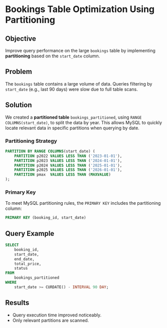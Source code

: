 # Bookings Table Optimization Using Partitioning

## Objective

Improve query performance on the large `bookings` table by implementing **partitioning** based on the `start_date` column.

## Problem

The `bookings` table contains a large volume of data. Queries filtering by `start_date` (e.g., last 90 days) were slow due to full table scans.

## Solution

We created a **partitioned table** `bookings_partitioned`, using `RANGE COLUMNS(start_date)`, to split the data by year. This allows MySQL to quickly locate relevant data in specific partitions when querying by date.

### Partitioning Strategy

```sql
PARTITION BY RANGE COLUMNS(start_date) (
    PARTITION p2022 VALUES LESS THAN ('2023-01-01'),
    PARTITION p2023 VALUES LESS THAN ('2024-01-01'),
    PARTITION p2024 VALUES LESS THAN ('2025-01-01'),
    PARTITION p2025 VALUES LESS THAN ('2026-01-01'),
    PARTITION pmax  VALUES LESS THAN (MAXVALUE)
);
```

### Primary Key

To meet MySQL partitioning rules, the `PRIMARY KEY` includes the partitioning column:

```sql
PRIMARY KEY (booking_id, start_date)
```

## Query Example

```sql
SELECT
    booking_id,
    start_date,
    end_date,
    total_price,
    status
FROM
    bookings_partitioned
WHERE
    start_date >= CURDATE() - INTERVAL 90 DAY;
```

## Results

- Query execution time improved noticeably.
- Only relevant partitions are scanned.
